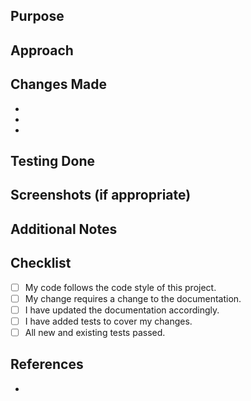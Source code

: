 ## Purpose
<!-- Describe the problem or feature in addition to a link to the issues -->

## Approach
<!-- How does this change address the problem? -->

## Changes Made
<!-- List the specific changes you've made in bullet points -->

- 
- 
- 

## Testing Done
<!-- Describe the testing you've done to validate your changes -->

## Screenshots (if appropriate)
<!-- Include screenshots of the changes if applicable -->

## Additional Notes
<!-- Any additional information that might be helpful to reviewers -->

## Checklist
<!-- Go over all the following points, and put an `x` in all the boxes that apply -->

- [ ] My code follows the code style of this project.
- [ ] My change requires a change to the documentation.
- [ ] I have updated the documentation accordingly.
- [ ] I have added tests to cover my changes.
- [ ] All new and existing tests passed.

## References
<!-- Link any related issues, pull requests, or documentation. -->

- 
